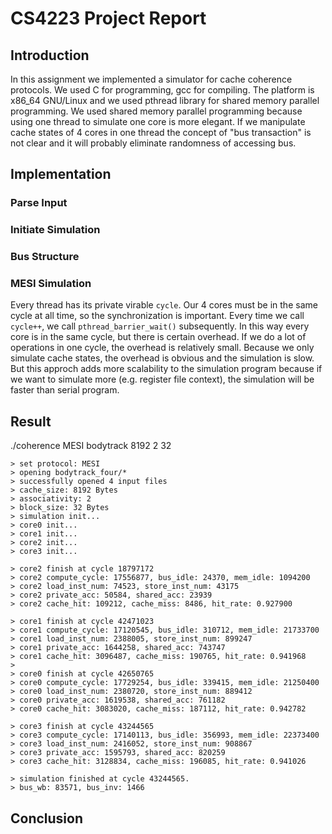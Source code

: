 # CS4223 Project Report

## Introduction

In this assignment we implemented a simulator for cache coherence protocols. We used C for programming, gcc for compiling. The platform is x86_64 GNU/Linux and we used pthread library for shared memory parallel programming. We used shared memory parallel programming because using one thread to simulate one core is more elegant. If we manipulate cache states of 4 cores in one thread the concept of "bus transaction" is not clear and it will probably eliminate randomness of accessing bus.

## Implementation

### Parse Input

### Initiate Simulation

### Bus Structure

### MESI Simulation

Every thread has its private virable `cycle`. Our 4 cores must be in the same cycle at all time, so the synchronization is important. Every time we call `cycle++`, we call `pthread_barrier_wait()` subsequently. In this way every core is in the same cycle, but there is certain overhead. If we do a lot of operations in one cycle, the overhead is relatively small. Because we only simulate cache states, the overhead is obvious and the simulation is slow. But this approch adds more scalability to the simulation program because if we want to simulate more (e.g. register file context), the simulation will be faster than serial program.



## Result

./coherence MESI bodytrack 8192 2 32

```
> set protocol: MESI
> opening bodytrack_four/*
> successfully opened 4 input files
> cache_size: 8192 Bytes
> associativity: 2
> block_size: 32 Bytes
> simulation init...
> core0 init...
> core1 init...
> core2 init...
> core3 init...

> core2 finish at cycle 18797172
> core2 compute_cycle: 17556877, bus_idle: 24370, mem_idle: 1094200
> core2 load_inst_num: 74523, store_inst_num: 43175
> core2 private_acc: 50584, shared_acc: 23939
> core2 cache_hit: 109212, cache_miss: 8486, hit_rate: 0.927900

> core1 finish at cycle 42471023
> core1 compute_cycle: 17120545, bus_idle: 310712, mem_idle: 21733700
> core1 load_inst_num: 2388005, store_inst_num: 899247
> core1 private_acc: 1644258, shared_acc: 743747
> core1 cache_hit: 3096487, cache_miss: 190765, hit_rate: 0.941968
> 
> core0 finish at cycle 42650765
> core0 compute_cycle: 17729254, bus_idle: 339415, mem_idle: 21250400
> core0 load_inst_num: 2380720, store_inst_num: 889412
> core0 private_acc: 1619538, shared_acc: 761182
> core0 cache_hit: 3083020, cache_miss: 187112, hit_rate: 0.942782

> core3 finish at cycle 43244565
> core3 compute_cycle: 17140113, bus_idle: 356993, mem_idle: 22373400
> core3 load_inst_num: 2416052, store_inst_num: 908867
> core3 private_acc: 1595793, shared_acc: 820259
> core3 cache_hit: 3128834, cache_miss: 196085, hit_rate: 0.941026

> simulation finished at cycle 43244565.
> bus_wb: 83571, bus_inv: 1466
```

## Conclusion
